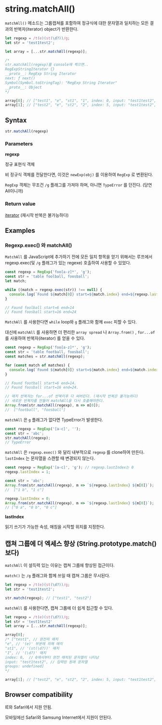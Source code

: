 # string.matchAll()

`matchAll()` 메소드는 그룹캡쳐를 포함하여 정규식에 대한 문자열과 일치하는 모든 결과의 반복자(iterator) object가  반환한다.

```js
let regexp = /t(e)(st(\d?))/g;
let str = 'test1test2';

let array = [...str.matchAll(regexp)];

/* 
str.matchAll(regexp)를 console에 찍으면.. 
RegExpStringIterator {}
__proto__: RegExp String Iterator
next: ƒ next()
Symbol(Symbol.toStringTag): "RegExp String Iterator"
__proto__: Object 
*/

array[0]; // ["test1", "e", "st1", "1", index: 0, input: "test1test2", groups: undefined]
array[1]; // ["test2", "e", "st2", "2", index: 5, input: "test1test2", groups: undefined]

```

## Syntax

```js
str.matchAll(regexp)
```

### Parameters

**regexp**

정규 표현식 객체

비 정규식 객체를 전달한다면, 이것은 `newExp(obj)` 를 이용하여 `RegExp` 로 변환된다. 

`RegExp` 객체는 무조건 `/g` 플래그를 가져야 하며, 아니면 `TypeError` 를 던진다. (당연 All이니까)

### Return value

[iterator](https://developer.mozilla.org/en-US/docs/Web/JavaScript/Guide/Iterators_and_Generators) (재시작 반복은 불가능하다)

## Examples

### Regexp.exec() 와 matchAll()

`MatchAll` 를 JavaScript에 추가하기 전에 모든 일치 항목을 얻기 위해서는 루프에서 regexp.exec(및 `/g` 플래그가 있는 regexe) 호출하여 사용할 수 있었다.

```js
const regexp = RegExp('foo[a-z]*', 'g');
const str = 'table foolball, foosball';
let match;

while ((match = regexp.exec(str)) !== null) {
  console.log(`Found ${match[0]} start=${match.index} end=${regexp.lastIndex}`);
}

// Found foolball start=6 end=14
// Found foosball start=16 end=24
```
`MatchAll` 를 사용한다면 `while` loop와 `g`  플래그와 함께 `exec` 피할 수 있다.

대신에 `matchAll` 를 사용하면 더 편리한 `array spread` 나 `Array.from()` , `for...of` 를 사용하여 반복자(iterator) 를 얻을 수 있다.

```js
const regexp = RegExp('foo[a-z]*', 'g');
const str = 'table football, foosball';
const matches = str.matchAll(regexp);

for (const match of matches) {
  console.log(`Found ${match[0]} start=${match.index} end=${match.index + match[0].length}.`);
}

// Found football start=6 end=14.
// Found foosball start=16 end=24.

// 매치 반복자는 for...of 반복이후 다 써버린다. (재시작 반복은 불가능하다)
// 새로운 반복자를 만들어 matchAll을 다시 호출해야한다.
Array.from(str.matchAll(regexp), m => m[0]);
//  ["football", "foosball"]
```

`matchAll` 은 `g` 플래그가 없다면 TypeError가 발생한다.

```js
const regexp = RegExp('[a-c]', '');
const str = 'abc';
str.matchAll(regexp);
// TypeError
```

`matchAll` 은 `regexp.exec()` 와 달리 내부적으로 `regexp` 를 clone하여 만든다. `lastIndex` 는 문자열을 스캔할 때 변경되지 않는다.

```js
const regexp = RegExp('[a-c]', 'g'); // regexp.lastIndex는 0
regexp.lastIndex = 1;

const str = 'abc';
Array.from(str.matchAll(regexp), m => `${regexp.lastIndex} ${m[0]}`);
//  ["1 b", "1 c"]

regexp.lastIndex = 0;
Array.from(str.matchAll(regexp), m => `${regexp.lastIndex} ${m[0]}`);
// ["0 a", "0 b", "0 c"]
```

**lastIndex**

읽기 쓰기가 가능한 속성, 매칭을 시작할 위치를 지정한다. 

## 캡쳐 그룹에 더 엑세스 향상 (String.prototype.match() 보다)

`matchAll` 이 설득력 있는 이유는 캡쳐 그룹에 향상된 접근이다.

`match()` 는 `/g` 플래그와 함께 쓰일 때 캡쳐 그룹은 무시된다.

```js
let regexp = /t(e)(st(\d?))/g;
let str = 'test1test2';

str.match(regexp); // ["test1", "test2"]
```

`matchAll` 를 사용한다면, 캡쳐 그룹에 더 쉽게 접근할 수 있다.

```js
let regexp = /t(e)(st(\d?))/g;
let str = 'test1test2'
let array = [...str.matchAll(regexp)];

array[0]; 
/* ["test1", // 완전히 매치
"e", // '(e)' 부분에 의해 매치
"st1", // '(st(\d?))' 매치
"1", // '(\d?)' 매치
index: 0,  // 0에서부터 완전 매치된 문자열이 나타남
input: "test1test2", // 입력된 원래 문자열
groups: undefined] 
*/

array[1]; // ["test2", "e", "st2", "2", index: 5, input: "test1test2", groups: undefined]
```

## Browser compatibility

IE와 Safari에서 지원 안됨.

모바일에선 Safari와 Samsung Internet에서 지원이 안된다. 